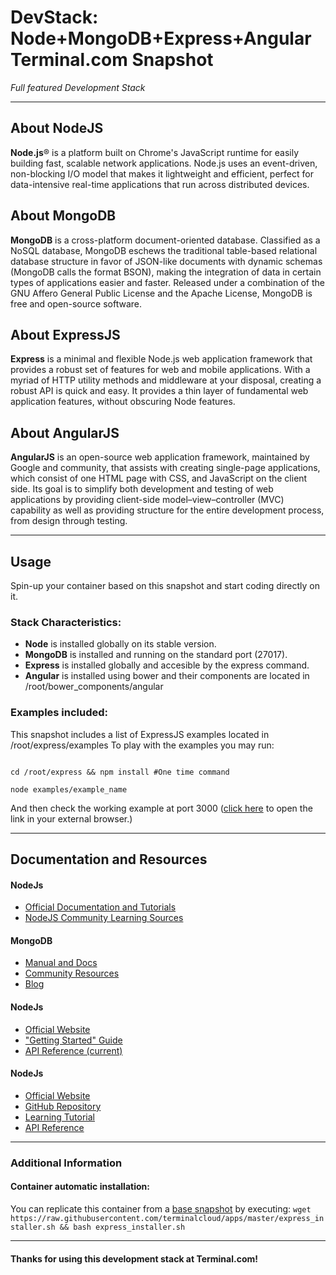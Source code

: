# **DevStack: Node+MongoDB+Express+Angular** Terminal.com Snapshot
*Full featured Development Stack*

---

## About NodeJS
**Node.js**® is a platform built on Chrome's JavaScript runtime for easily building fast, scalable network applications. Node.js uses an event-driven, non-blocking I/O model that makes it lightweight and efficient, perfect for data-intensive real-time applications that run across distributed devices.

## About MongoDB
**MongoDB** is a cross-platform document-oriented database. Classified as a NoSQL database, MongoDB eschews the traditional table-based relational database structure in favor of JSON-like documents with dynamic schemas (MongoDB calls the format BSON), making the integration of data in certain types of applications easier and faster. Released under a combination of the GNU Affero General Public License and the Apache License, MongoDB is free and open-source software.

## About ExpressJS
**Express** is a minimal and flexible Node.js web application framework that provides a robust set of features for web and mobile applications. With a myriad of HTTP utility methods and middleware at your disposal, creating a robust API is quick and easy. It provides a thin layer of fundamental web application features, without obscuring Node features.

## About AngularJS
**AngularJS** is an open-source web application framework, maintained by Google and community, that assists with creating single-page applications, which consist of one HTML page with CSS, and JavaScript on the client side. Its goal is to simplify both development and testing of web applications by providing client-side model–view–controller (MVC) capability as well as providing structure for the entire development process, from design through testing.

---


## Usage

Spin-up your container based on this snapshot and start coding directly on it.

### Stack Characteristics:
- **Node** is installed globally on its stable version.
- **MongoDB** is installed and running on the standard port (27017).
- **Express** is installed globally and accesible by the express command.
- **Angular** is installed using bower and their components are located in /root/bower_components/angular


### Examples included:
This snapshot includes a list of ExpressJS examples located in /root/express/examples
To play with the examples you may run:

```

cd /root/express && npm install #One time command

node examples/example_name

```

And then check the working example at port 3000 ([click here](http://terminalservername-3000.terminal.com) to open the link in your external browser.)


---


## Documentation and Resources

#### NodeJs
- [Official Documentation and Tutorials](http://nodejs.org/documentation)
- [NodeJS Community Learning Sources](http://nodejs.org/community)

#### MongoDB
- [Manual and Docs](http://docs.mongodb.org)
- [Community Resources](http://www.mongodb.org/get-involved)
- [Blog](http://blog.mongodb.org)

#### NodeJs
- [Official Website](http://expressjs.com/)
- ["Getting Started" Guide](http://expressjs.com/guide.html)
- [API Reference (current)](http://expressjs.com/4x/api.html#application)

#### NodeJs
- [Official Website](https://angularjs.org/)
- [GitHub Repository](https://github.com/angular/angular.js)
- [Learning Tutorial](https://docs.angularjs.org/tutorial)
- [API Reference](https://docs.angularjs.org/api)

---


### Additional Information
#### Container automatic installation:
You can replicate this container from a [base snapshot](https://www.terminal.com/tiny/FzpHiTXG1K) by executing:
`wget https://raw.githubusercontent.com/terminalcloud/apps/master/express_installer.sh && bash express_installer.sh`


---

#### Thanks for using this development stack at Terminal.com!
